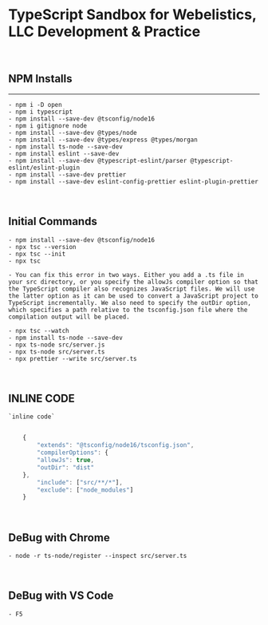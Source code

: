 # **TypeScript Sandbox for Webelistics, LLC Development & Practice**

<br/>

## NPM Installs

---

    - npm i -D open
    - npm i typescript
    - npm install --save-dev @tsconfig/node16
    - npm i gitignore node
    - npm install --save-dev @types/node
    - npm install --save-dev @types/express @types/morgan
    - npm install ts-node --save-dev
    - npm install eslint --save-dev
    - npm install --save-dev @typescript-eslint/parser @typescript-eslint/eslint-plugin
    - npm install --save-dev prettier
    - npm install --save-dev eslint-config-prettier eslint-plugin-prettier

<br/>

## Initial Commands

    - npm install --save-dev @tsconfig/node16
    - npx tsc --version
    - npx tsc --init
    - npx tsc

    - You can fix this error in two ways. Either you add a .ts file in your src directory, or you specify the allowJs compiler option so that the TypeScript compiler also recognizes JavaScript files. We will use the latter option as it can be used to convert a JavaScript project to TypeScript incrementally. We also need to specify the outDir option, which specifies a path relative to the tsconfig.json file where the compilation output will be placed.

    - npx tsc --watch
    - npm install ts-node --save-dev
    - npx ts-node src/server.js
    - npx ts-node src/server.ts
    - npx prettier --write src/server.ts

<br/>

## INLINE CODE

    `inline code`

```ts

    {
        "extends": "@tsconfig/node16/tsconfig.json",
        "compilerOptions": {
        "allowJs": true,
        "outDir": "dist"
    },
        "include": ["src/**/*"],
        "exclude": ["node_modules"]
    }

```

<br/>

## DeBug with Chrome

    - node -r ts-node/register --inspect src/server.ts

<br/>

## DeBug with VS Code

    - F5
